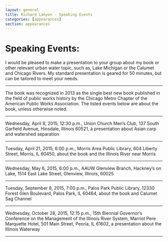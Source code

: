 ```yaml
---
layout: general
title: Richard Lanyon - Speaking Events
categories: [appearances]
section: appearances
---
```


# Speaking Events:
I would be pleased to make a presentation to your group about my book or other relevant urban water topic, such as, Lake Michigan or the Calumet and Chicago Rivers. My standard presentation is geared for 50 minutes, but can be tailored to meet your needs. 

----

The book was recognized in 2013 as the single best new book published in the field of public works history by the Chicago Metro Chapter of the American Public Works Association. The listed events below are about the book, unless otherwise noted.

----

Wednesday, April 8, 2015, 12:30 p.m., Union Church Men’s Club, 137 South Garfield Avenue, Hinsdale, Illinois 60521, a presentation about Asian carp and watershed separation 

----

Tuesday, April 21, 2015, 6:00 p.m., Morris Area Public Library, 604 Liberty Street, Morris, IL 60450, about the book and the Illinois River near Morris 

----

Wednesday, May 6, 2015, 6:00 p.m., AAUW Glenview Branch, Hackney’s on Lake, 1514 East Lake Street, Glenview, Illinois, 60025 

----

Tuesday, September 8, 2015, 7:00 p.m., Palos Park Public Library, 12330 Forest Glen Boulevard, Palos Park, IL 60464, about the book and Calumet Sag Channel 

----

Wednesday, October 28, 2015, 12:15 p.m., 15th Biennial Governor’s Conference on the Management of the Illinois River System, Marriot Pere Marquette Hotel, 501 Main Street, Peoria, IL 61602, a presentation about the Illinois Waterway 

----
